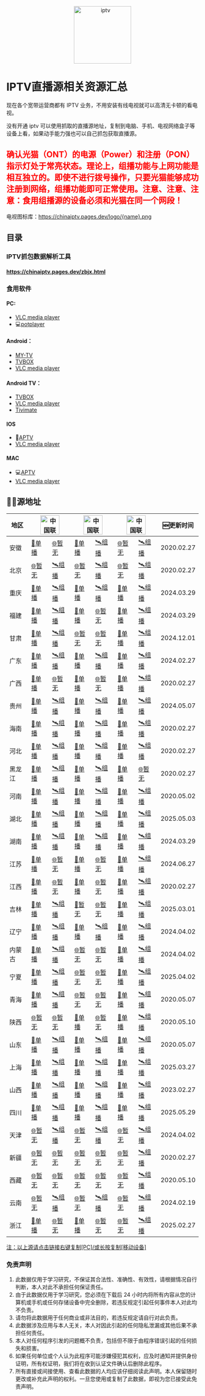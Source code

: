 <p align="center"><img src="https://github.com/xisohi/xhysOSC/blob/master/image/IPTV.jpg" alt="iptv" width="auto" height="150"></p>

# IPTV直播源相关资源汇总

现在各个宽带运营商都有 IPTV 业务，不用安装有线电视就可以高清无卡顿的看电视。

没有开通 iptv 可以使用抓取的直播源地址，复制到电脑、手机、电视网络盒子等设备上看，如果动手能力强也可以自己抓包获取直播源。

## <span style="color: red;">确认光猫（ONT）的电源（Power）和注册（PON）指示灯处于常亮状态。理论上，组播功能与上网功能是相互独立的。即使不进行拨号操作，只要光猫能够成功注册到网络，组播功能即可正常使用。注意、注意、注意：食用组播源的设备必须和光猫在同一个网段！</span>

电视图标库：https://chinaiptv.pages.dev/logo/{name}.png

## 目录

### IPTV抓包数据解析工具

####  https://chinaiptv.pages.dev/zbjx.html

### 食用软件

#### PC:
- [VLC media player](https://www.videolan.org/vlc/)
- 💻[potplayer](https://potplayer.org/)

#### Android：
- [MY-TV](https://gitee.com/lizongying/my-tv/releases)
- [TVBOX](https://github.com/o0HalfLife0o/TVBoxOSC/releases)
- [VLC media player](https://www.videolan.org/vlc/download-android.html)

#### Android TV：
- [TVBOX](https://github.com/o0HalfLife0o/TVBoxOSC/releases)
- [VLC media player](https://www.videolan.org/vlc/download-android.html)
- [Tivimate](https://tivimates.com/download-apk-tivimate-iptv-player/)

#### IOS
- 📱[APTV](https://apps.apple.com/cn/app/aptv/id1630403500)
- [VLC media player](https://www.videolan.org/vlc/download-ios.html)

#### MAC
- 💻[APTV](https://apps.apple.com/cn/app/aptv/id1630403500)
- [VLC media player](https://www.videolan.org/vlc/download-ios.html)

## 🏄‍♀️源地址

<table>
  <thead>
    <tr>
      <th>地区</th>
      <th colspan="2"><img src="https://github.com/user-attachments/assets/a7e898bb-5e64-48dd-b690-69a28eaed07d" alt="中国联通" width="50"></th>
      <th colspan="2"><img src="https://github.com/user-attachments/assets/e8039251-a2f9-4110-ae85-c4efb6016911" alt="中国联通" width="50"></th>
      <th colspan="2"><img src="https://github.com/user-attachments/assets/8341f968-3ecc-4c28-b1b9-268da0800129" alt="中国联通" width="50"></th>
      <th>🆕更新时间</th>
    </tr>
  </thead>
  <tbody>
  <tr>
        <td>安徽</td>
        <td><a href="https://chinaiptv.pages.dev/Unicast/anhui/unicom.txt">🔗单播</a></td>
        <td><a href="https://chinaiptv.pages.dev/Multicast/anhui/unicom.txt">🌐暂无</a></td>
        <td><a href="https://chinaiptv.pages.dev/Unicast/anhui/mobile.txt">🔗单播</a></td>
        <td><a href="https://chinaiptv.pages.dev/Multicast/anhui/mobile.txt">🛰️组播</a></td>
        <td><a href="https://chinaiptv.pages.dev/Unicast/anhui/telecom.txt">🌐暂无</a></td>
        <td><a href="https://chinaiptv.pages.dev/Multicast/anhui/telecom.txt">🛰️组播</a></td>
        <td>2020.02.27</td>
    </tr>
    <tr>
        <td>北京</td>
        <td><a href="https://chinaiptv.pages.dev/Multicast/beijing/unicom.txt">🌐暂无</a></td>
        <td><a href="https://chinaiptv.pages.dev/Multicast/beijing/unicom.txt">🛰️组播</a></td>
        <td><a href="https://chinaiptv.pages.dev/Unicast/beijing/mobile.txt">🌐暂无</a></td>
        <td><a href="https://chinaiptv.pages.dev/Multicast/beijing/mobile.txt">🛰️组播</a></td>
        <td><a href="https://chinaiptv.pages.dev/Unicast/beijing/telecom.txt">🌐暂无</a></td>
        <td><a href="https://chinaiptv.pages.dev/Multicast/beijing/telecom.txt">🛰️组播</a></td>
        <td>2020.02.27</td>
    </tr>
    <tr>
        <td>重庆</td>
        <td><a href="https://chinaiptv.pages.dev/Unicast/chongqing/unicom.txt">🔗单播</a></td>
        <td><a href="https://chinaiptv.pages.dev/Multicast/chongqing/unicom.txt">🛰️组播</a></td>
        <td><a href="https://chinaiptv.pages.dev/Unicast/chongqing/mobile.txt">🔗单播</a></td>
        <td><a href="https://chinaiptv.pages.dev/Multicast/chongqing/mobile.txt">🛰️组播</a></td>
        <td><a href="https://chinaiptv.pages.dev/Unicast/chongqing/telecom.txt">🔗单播</a></td>
        <td><a href="https://chinaiptv.pages.dev/Multicast/chongqing/telecom.txt">🛰️组播</a></td>
        <td>2024.03.29</td>
    </tr>
    <tr>
        <td>福建</td>
        <td><a href="https://chinaiptv.pages.dev/Unicast/fujian/unicom.txt">🔗单播</a></td>
        <td><a href="https://chinaiptv.pages.dev/Multicast/fujian/unicom.txt">🛰️组播</a></td>
        <td><a href="https://chinaiptv.pages.dev/Unicast/fujian/mobile.txt">🔗单播</a></td>
         <td><a href="https://chinaiptv.pages.dev/Multicast/fujian/mobile.txt">🌐暂无</a></td>
        <td><a href="https://chinaiptv.pages.dev/Unicast/fujian/telecom.txt">🔗单播</a></td>
        <td><a href="https://chinaiptv.pages.dev/Multicast/fujian/telecom.txt">🛰️组播</a></td>
        <td>2024.03.29</td>
    </tr>
    <tr>
        <td>甘肃</td>
        <td><a href="https://chinaiptv.pages.dev/Unicast/gansu/unicom.txt">🔗单播</a></td>
        <td><a href="https://chinaiptv.pages.dev/Multicast/gansu/unicom.txt">🛰️组播</a></td>
        <td><a href="https://chinaiptv.pages.dev/Unicast/gansu/mobile.txt">🌐暂无</a></td>
        <td><a href="https://chinaiptv.pages.dev/Multicast/gansu/mobile.txt">🌐暂无</a></td>
        <td><a href="https://chinaiptv.pages.dev/Unicast/gansu/telecom.txt">🔗单播</a></td>
        <td><a href="https://chinaiptv.pages.dev/Multicast/gansu/telecom.txt">🛰️组播</a></td>
        <td>2024.12.01</td>
    </tr>
    <tr>
        <td>广东</td>
        <td><a href="https://chinaiptv.pages.dev/Unicast/guangdong/unicom.txt">🔗单播</a></td>
        <td><a href="https://chinaiptv.pages.dev/Multicast/guangdong/unicom.txt">🛰️组播</a></td>
        <td><a href="https://chinaiptv.pages.dev/Unicast/guangdong/mobile.txt">🔗单播</a></td>
        <td><a href="https://chinaiptv.pages.dev/Multicast/guangdong/mobile.txt">🛰️组播</a></td>
        <td><a href="https://chinaiptv.pages.dev/Unicast/guangdong/telecom.txt">🔗单播</a></td>
        <td><a href="https://chinaiptv.pages.dev/Multicast/guangdong/telecom.txt">🛰️组播</a></td>
        <td>2024.02.27</td>
    </tr>
    <tr>
        <td>广西</td>
        <td><a href="https://chinaiptv.pages.dev/Unicast/guangxi/unicom.txt">🔗单播</a></td>
        <td><a href="https://chinaiptv.pages.dev/Multicast/guangxi/unicom.txt">🌐暂无</a></td>
        <td><a href="https://chinaiptv.pages.dev/Unicast/guangxi/mobile.txt">🔗单播</a></td>
        <td><a href="https://chinaiptv.pages.dev/Multicast/guangxi/mobile.txt">🌐暂无</a></td>
        <td><a href="https://chinaiptv.pages.dev/Unicast/guangxi/telecom.txt">🔗单播</a></td>
        <td><a href="https://chinaiptv.pages.dev/Multicast/guangxi/telecom.txt">🛰️组播</a></td>
        <td>2020.02.27</td>
    </tr>
    <tr>
        <td>贵州</td>
        <td><a href="https://chinaiptv.pages.dev/Unicast/guizhou/unicom.txt">🔗单播</a></td>
        <td><a href="https://chinaiptv.pages.dev/Multicast/guizhou/unicom.txt">🛰️组播</a></td>
        <td><a href="https://chinaiptv.pages.dev/Unicast/guizhou/mobile.txt">🔗单播</a></td>
        <td><a href="https://chinaiptv.pages.dev/Multicast/guizhou/mobile.txt">🛰️组播</a></td>
        <td><a href="https://chinaiptv.pages.dev/Unicast/guizhou/telecom.txt">🔗单播</a></td>
        <td><a href="https://chinaiptv.pages.dev/Multicast/guizhou/telecom.txt">🛰️组播</a></td>
        <td>2024.05.07</td>
    </tr>
    <tr>
        <td>海南</td>
        <td><a href="https://chinaiptv.pages.dev/Unicast/hainan/unicom.txt">🔗单播</a></td>
        <td><a href="https://chinaiptv.pages.dev/Multicast/hainan/unicom.txt">🛰️组播</a></td>
        <td><a href="https://chinaiptv.pages.dev/Unicast/hainan/mobile.txt">🔗单播</a></td>
        <td><a href="https://chinaiptv.pages.dev/Multicast/hainan/mobile.txt">🛰️组播</a></td>
        <td><a href="https://chinaiptv.pages.dev/Unicast/hainan/telecom.txt">🔗单播</a></td>
        <td><a href="https://chinaiptv.pages.dev/Multicast/hainan/telecom.txt">🛰️组播</a></td>
        <td>2020.02.27</td>
    </tr>
    <tr>
        <td>河北</td>
        <td><a href="https://chinaiptv.pages.dev/Unicast/hebei/unicom.txt">🔗单播</a></td>
        <td><a href="https://chinaiptv.pages.dev/Multicast/hebei/unicom.txt">🛰️组播</a></td>
        <td><a href="https://chinaiptv.pages.dev/Unicast/hebei/mobile.txt">🔗单播</a></td>
        <td><a href="https://chinaiptv.pages.dev/Multicast/hebei/mobile.txt">🛰️组播</a></td>
        <td><a href="https://chinaiptv.pages.dev/Unicast/hebei/telecom.txt">🔗单播</a></td>
        <td><a href="https://chinaiptv.pages.dev/Multicast/hebei/telecom.txt">🛰️组播</a></td>
        <td>2020.02.27</td>
    </tr>
    <tr>
        <td>黑龙江</td>
        <td><a href="https://chinaiptv.pages.dev/Unicast/heilongjiang/unicom.txt">🔗单播</a></td>
        <td><a href="https://chinaiptv.pages.dev/Multicast/heilongjiang/unicom.txt">🛰️组播</a></td>
        <td><a href="https://chinaiptv.pages.dev/Unicast/heilongjiang/mobile.txt">🔗单播</a></td>
        <td><a href="https://chinaiptv.pages.dev/Multicast/heilongjiang/mobile.txt">🛰️组播</a></td>
        <td><a href="https://chinaiptv.pages.dev/Unicast/heilongjiang/telecom.txt">🔗单播</a></td>
        <td><a href="https://chinaiptv.pages.dev/Multicast/heilongjiang/telecom.txt">🌐暂无</a></td>
        <td>2020.02.27</td>
    </tr>
    <tr>
        <td>河南</td>
        <td><a href="https://chinaiptv.pages.dev/Unicast/henan/unicom.txt">🔗单播</a></td>
        <td><a href="https://chinaiptv.pages.dev/Multicast/henan/unicom.txt">🛰️组播</a></td>
        <td><a href="https://chinaiptv.pages.dev/Unicast/henan/mobile.txt">🔗单播</a></td>
        <td><a href="https://chinaiptv.pages.dev/Multicast/henan/mobile.txt">🛰️组播</a></td>
        <td><a href="https://chinaiptv.pages.dev/Unicast/henan/telecom.txt">🔗单播</a></td>
        <td><a href="https://chinaiptv.pages.dev/Multicast/henan/telecom.txt">🛰️组播</a></td>
        <td>2020.05.02</td>
    </tr>
    <tr>
        <td>湖北</td>
        <td><a href="https://chinaiptv.pages.dev/Unicast/hubei/unicom.txt">🔗单播</a></td>
        <td><a href="https://chinaiptv.pages.dev/Multicast/hubei/unicom.txt">🛰️组播</a></td>
        <td><a href="https://chinaiptv.pages.dev/Unicast/hubei/mobile.txt">🔗单播</a></td>
        <td><a href="https://chinaiptv.pages.dev/Multicast/hubei/mobile.txt">🛰️组播</a></td>
        <td><a href="https://chinaiptv.pages.dev/Unicast/hubei/telecom.txt">🔗单播</a></td>
        <td><a href="https://chinaiptv.pages.dev/Multicast/hubei/telecom.txt">🛰️组播</a></td>
        <td>2025.05.03</td>
    </tr>
    <tr>
        <td>湖南</td>
        <td><a href="https://chinaiptv.pages.dev/Unicast/hunan/unicom.txt">🔗单播</a></td>
        <td><a href="https://chinaiptv.pages.dev/Multicast/hunan/unicom.txt">🛰️组播</a></td>
        <td><a href="https://chinaiptv.pages.dev/Unicast/hunan/mobile.txt">🔗单播</a></td>
        <td><a href="https://chinaiptv.pages.dev/Multicast/hunan/mobile.txt">🛰️组播</a></td>
        <td><a href="https://chinaiptv.pages.dev/Unicast/hunan/telecom.txt">🔗单播</a></td>
        <td><a href="https://chinaiptv.pages.dev/Multicast/hunan/telecom.txt">🛰️组播</a></td>
        <td>2024.03.29</td>
    </tr>
    <tr>
        <td>江苏</td>
        <td><a href="https://chinaiptv.pages.dev/Unicast/jiangsu/unicom.txt">🔗单播</a></td>
        <td><a href="https://chinaiptv.pages.dev/Multicast/jiangsu/unicom.txt">🌐暂无</a></td>
        <td><a href="https://chinaiptv.pages.dev/Unicast/jiangsu/mobile.txt">🔗单播</a></td>
        <td><a href="https://chinaiptv.pages.dev/Multicast/jiangsu/mobile.txt">🌐暂无</a></td>
        <td><a href="https://chinaiptv.pages.dev/Unicast/jiangsu/telecom.txt">🔗单播</a></td>
        <td><a href="https://chinaiptv.pages.dev/Multicast/jiangsu/telecom.txt">🛰️组播</a></td>
        <td>2024.06.27</td>
    </tr>
    <tr>
        <td>江西</td>
        <td><a href="https://chinaiptv.pages.dev/Unicast/jiangxi/unicom.txt">🔗单播</a></td>
        <td><a href="https://chinaiptv.pages.dev/Multicast/jiangxi/unicom.txt">🌐暂无</a></td>
        <td><a href="https://chinaiptv.pages.dev/Unicast/jiangxi/mobile.txt">🔗单播</a></td>
        <td><a href="https://chinaiptv.pages.dev/Multicast/jiangxi/mobile.txt">🌐暂无</a></td>
        <td><a href="https://chinaiptv.pages.dev/Unicast/jiangxi/telecom.txt">🔗单播</a></td>
        <td><a href="https://chinaiptv.pages.dev/Multicast/jiangxi/telecom.txt">🛰️组播</a></td>
        <td>2020.02.27</td>
    </tr>
    <tr>
        <td>吉林</td>
        <td><a href="https://chinaiptv.pages.dev/Unicast/jilin/unicom.txt">🔗单播</a></td>
        <td><a href="https://chinaiptv.pages.dev/Multicast/jilin/unicom.txt">🛰️组播</a></td>
        <td><a href="https://chinaiptv.pages.dev/Unicast/jilin/mobile.txt">🔗暂无</a></td>
        <td><a href="https://chinaiptv.pages.dev/Multicast/jilin/mobile.txt">🌐暂无</a></td>
        <td><a href="https://chinaiptv.pages.dev/Unicast/jilin/telecom.txt">🔗单播</a></td>
        <td><a href="https://chinaiptv.pages.dev/Multicast/jilin/telecom.txt">🛰️组播</a></td>
        <td>2025.03.01</td>
    </tr>
    <tr>
        <td>辽宁</td>
        <td><a href="https://chinaiptv.pages.dev/Unicast/liaoning/unicom.txt">🔗单播</a></td>
        <td><a href="https://chinaiptv.pages.dev/Multicast/liaoning/unicom.txt">🛰️组播</a></td>
        <td><a href="https://chinaiptv.pages.dev/Unicast/liaoning/mobile.txt">🔗单播</a></td>
        <td><a href="https://chinaiptv.pages.dev/Multicast/liaoning/mobile.txt">🛰️组播</a></td>
        <td><a href="https://chinaiptv.pages.dev/Unicast/liaoning/telecom.txt">🔗单播</a></td>
        <td><a href="https://chinaiptv.pages.dev/Multicast/liaoning/telecom.txt">🛰️组播</a></td>
        <td>2024.04.02</td>
    </tr>
    <tr>
        <td>内蒙古</td>
        <td><a href="https://chinaiptv.pages.dev/Unicast/neimenggu/unicom.txt">🔗单播</a></td>
        <td><a href="https://chinaiptv.pages.dev/Multicast/neimenggu/unicom.txt">🛰️组播</a></td>
        <td><a href="https://chinaiptv.pages.dev/Unicast/neimenggu/mobile.txt">🌐暂无</a></td>
        <td><a href="https://chinaiptv.pages.dev/Multicast/neimenggu/mobile.txt">🌐暂无</a></td>
        <td><a href="https://chinaiptv.pages.dev/Unicast/neimenggu/telecom.txt">🔗单播</a></td>
        <td><a href="https://chinaiptv.pages.dev/Multicast/neimenggu/telecom.txt">🛰️组播</a></td>
        <td>2024.04.02</td>
    </tr>
    <tr>
        <td>宁夏</td>
        <td><a href="https://chinaiptv.pages.dev/Unicast/ningxia/unicom.txt">🔗单播</a></td>
        <td><a href="https://chinaiptv.pages.dev/Multicast/ningxia/unicom.txt">🛰️组播</a></td>
        <td><a href="https://chinaiptv.pages.dev/Unicast/ningxia/mobile.txt">🌐暂无</a></td>
        <td><a href="https://chinaiptv.pages.dev/Multicast/ningxia/mobile.txt">🌐暂无</a></td>
        <td><a href="https://chinaiptv.pages.dev/Unicast/ningxia/telecom.txt">🔗单播</a></td>
        <td><a href="https://chinaiptv.pages.dev/Multicast/ningxia/telecom.txt">🛰️组播</a></td>
        <td>2025.04.02</td>
    </tr>
    <tr>
        <td>青海</td>
        <td><a href="https://chinaiptv.pages.dev/Unicast/qinghai/unicom.txt">🔗单播</a></td>
        <td><a href="https://chinaiptv.pages.dev/Multicast/qinghai/unicom.txt">🛰️组播</a></td>
        <td><a href="https://chinaiptv.pages.dev/Unicast/qinghai/mobile.txt">🌐暂无</a></td>
        <td><a href="https://chinaiptv.pages.dev/Multicast/qinghai/mobile.txt">🌐暂无</a></td>
        <td><a href="https://chinaiptv.pages.dev/Unicast/qinghai/telecom.txt">🔗单播</a></td>
        <td><a href="https://chinaiptv.pages.dev/Multicast/qinghai/telecom.txt">🛰️组播</a></td>
        <td>2020.05.07</td>
    </tr>
    <tr>
        <td>陕西</td>
        <td><a href="https://chinaiptv.pages.dev/Unicast/shan3xi/unicom.txt">🌐暂无</a></td>
        <td><a href="https://chinaiptv.pages.dev/Multicast/shan3xi/unicom.txt">🌐暂无</a></td>
        <td><a href="https://chinaiptv.pages.dev/Unicast/shan3xi/mobile.txt">🔗单播</a></td>
        <td><a href="https://chinaiptv.pages.dev/Multicast/shan3xi/mobile.txt">🌐暂无</a></td>
        <td><a href="https://chinaiptv.pages.dev/Unicast/shan3xi/telecom.txt">🔗单播</a></td>
        <td><a href="https://chinaiptv.pages.dev/Multicast/shan3xi/telecom.txt">🛰️组播</a></td>
        <td>2020.05.10</td>
    </tr>
    <tr>
        <td>山东</td>
        <td><a href="https://chinaiptv.pages.dev/Unicast/shandong/unicom.txt">🔗单播</a></td>
        <td><a href="https://chinaiptv.pages.dev/Multicast/shandong/unicom.txt">🛰️组播</a></td>
        <td><a href="https://chinaiptv.pages.dev/Unicast/shandong/mobile.txt">🔗单播</a></td>
        <td><a href="https://chinaiptv.pages.dev/Multicast/shandong/mobile.txt">🛰️组播</a></td>
        <td><a href="https://chinaiptv.pages.dev/Unicast/shandong/telecom.txt">🔗单播</a></td>
        <td><a href="https://chinaiptv.pages.dev/Multicast/shandong/telecom.txt">🛰️组播</a></td>
        <td>2020.05.07</td>
    </tr>
    <tr>
        <td>上海</td>
        <td><a href="https://chinaiptv.pages.dev/Unicast/shanghai/unicom.txt">🔗单播</a></td>
        <td><a href="https://chinaiptv.pages.dev/Multicast/shanghai/unicom.txt">🛰️组播</a></td>
        <td><a href="https://chinaiptv.pages.dev/Unicast/shanghai/mobile.txt">🔗单播</a></td>
        <td><a href="https://chinaiptv.pages.dev/Multicast/shanghai/mobile.txt">🛰️组播</a></td>
        <td><a href="https://chinaiptv.pages.dev/Unicast/shanghai/telecom.txt">🔗单播</a></td>
        <td><a href="https://chinaiptv.pages.dev/Multicast/shanghai/telecom.txt">🛰️组播</a></td>
        <td>2025.03.27</td>
    </tr>
    <tr>
        <td>山西</td>
        <td><a href="https://chinaiptv.pages.dev/Unicast/shanxi/unicom.txt">🔗单播</a></td>
        <td><a href="https://chinaiptv.pages.dev/Multicast/shanxi/unicom.txt">🛰️组播</a></td>
        <td><a href="https://chinaiptv.pages.dev/Unicast/shanxi/mobile.txt">🔗单播</a></td>
        <td><a href="https://chinaiptv.pages.dev/Multicast/shanxi/mobile.txt">🛰️组播</a></td>
        <td><a href="https://chinaiptv.pages.dev/Unicast/shanxi/telecom.txt">🔗单播</a></td>
        <td><a href="https://chinaiptv.pages.dev/Multicast/shanxi/telecom.txt">🛰️组播</a></td>
        <td>2023.02.27</td>
    </tr>
    <tr>
        <td>四川</td>
        <td><a href="https://chinaiptv.pages.dev/Unicast/sichuan/unicom.txt">🔗单播</a></td>
        <td><a href="https://chinaiptv.pages.dev/Multicast/sichuan/unicom.txt">🛰️组播</a></td>
        <td><a href="https://chinaiptv.pages.dev/Unicast/sichuan/mobile.txt">🔗单播</a></td>
        <td><a href="https://chinaiptv.pages.dev/Multicast/sichuan/mobile.txt">🛰️组播</a></td>
        <td><a href="https://chinaiptv.pages.dev/Unicast/sichuan/telecom.txt">🔗单播</a></td>
        <td><a href="https://chinaiptv.pages.dev/Multicast/sichuan/telecom.txt">🛰️组播</a></td>
        <td>2025.05.29</td>
    </tr>
    <tr>
        <td>天津</td>
        <td><a href="https://chinaiptv.pages.dev/Unicast/tianjin/unicom.txt">🌐暂无</a></td>
        <td><a href="https://chinaiptv.pages.dev/Multicast/tianjin/unicom.txt">🛰️组播</a></td>
        <td><a href="https://chinaiptv.pages.dev/Unicast/tianjin/mobile.txt">🌐暂无</a></td>
        <td><a href="https://chinaiptv.pages.dev/Multicast/tianjin/mobile.txt">🛰️组播</a></td>
        <td><a href="https://chinaiptv.pages.dev/Unicast/tianjin/telecom.txt">🌐暂无</a></td>
        <td><a href="https://chinaiptv.pages.dev/Multicast/tianjin/telecom.txt">🛰️组播</a></td>
        <td>2024.04.02</td>
    </tr>
    <tr>
        <td>新疆</td>
        <td><a href="https://chinaiptv.pages.dev/Unicast/xinjiang/unicom.txt">🌐暂无</a></td>
        <td><a href="https://chinaiptv.pages.dev/Multicast/xinjiang/unicom.txt">🌐暂无</a></td>
        <td><a href="https://chinaiptv.pages.dev/Unicast/xinjiang/mobile.txt">🌐暂无</a></td>
        <td><a href="https://chinaiptv.pages.dev/Multicast/xinjiang/mobile.txt">🌐暂无</a></td>
        <td><a href="https://chinaiptv.pages.dev/Unicast/xinjiang/telecom.txt">🌐暂无</a></td>
        <td><a href="https://chinaiptv.pages.dev/Multicast/xinjiang/telecom.txt">🛰️组播</a></td>
        <td>2020.02.27</td>
    </tr>
    <tr>
        <td>西藏</td>
        <td><a href="https://chinaiptv.pages.dev/Unicast/xizang/unicom.txt">🌐暂无</a></td>
        <td><a href="https://chinaiptv.pages.dev/Multicast/xizang/unicom.txt">🌐暂无</a></td>
        <td><a href="https://chinaiptv.pages.dev/Unicast/xizang/mobile.txt">🌐暂无</a></td>
        <td><a href="https://chinaiptv.pages.dev/Multicast/xizang/mobile.txt">🌐暂无</a></td>
        <td><a href="https://chinaiptv.pages.dev/Unicast/xizang/telecom.txt">🌐暂无</a></td>
        <td><a href="https://chinaiptv.pages.dev/Multicast/xizang/telecom.txt">🛰️组播</a></td>
        <td>2020.05.10</td>
    </tr>
    <tr>
        <td>云南</td>
        <td><a href="https://chinaiptv.pages.dev/Unicast/yunnan/unicom.txt">🌐暂无</a></td>
        <td><a href="https://chinaiptv.pages.dev/Multicast/yunnan/unicom.txt">🛰️组播</a></td>
        <td><a href="https://chinaiptv.pages.dev/Unicast/yunnan/mobile.txt">🌐暂无</a></td>
        <td><a href="https://chinaiptv.pages.dev/Multicast/yunnan/mobile.txt">🛰️组播</a></td>
        <td><a href="https://chinaiptv.pages.dev/Unicast/yunnan/telecom.txt">🌐暂无</a></td>
        <td><a href="https://chinaiptv.pages.dev/Multicast/yunnan/telecom.txt">🛰️组播</a></td>
        <td>2024.02.19</td>
    </tr>
    <tr>
        <td>浙江</td>
        <td><a href="https://chinaiptv.pages.dev/Unicast/zhejiang/unicom.txt">🔗单播</a></td>
        <td><a href="https://chinaiptv.pages.dev/Multicast/zhejiang/unicom.txt">🌐暂无</a></td>
        <td><a href="https://chinaiptv.pages.dev/Unicast/zhejiang/mobile.txt">🔗单播</a></td>
        <td><a href="https://chinaiptv.pages.dev/Multicast/zhejiang/mobile.txt">🌐暂无</a></td>
        <td><a href="https://chinaiptv.pages.dev/Unicast/zhejiang/telecom.txt">🌐暂无</a></td>
        <td><a href="https://chinaiptv.pages.dev/Multicast/zhejiang/telecom.txt">🛰️组播</a></td>
        <td>2025.02.27</td>
    </tr>
    </tbody>
</table>

<u>注：以上源请点击链接右键复制[PC]/或长按复制[移动设备]</u>

### 免责声明
1. 此数据仅用于学习研究，不保证其合法性、准确性、有效性，请根据情况自行判断，本人对此不承担任何保证责任。
2. 由于此数据仅用于学习研究，您必须在下载后 24 小时内将所有内容从您的计算机或手机或任何存储设备中完全删除，若违反规定引起任何事件本人对此均不负责。
3. 请勿将此数据用于任何商业或非法目的，若违反规定请自行对此负责。
4. 此数据涉及应用与本人无关，本人对因此引起的任何隐私泄漏或其他后果不承担任何责任。
5. 本人对任何程序引发的问题概不负责，包括但不限于由程序错误引起的任何损失和损害。
6. 如果任何单位或个人认为此程序可能涉嫌侵犯其权利，应及时通知并提供身份证明，所有权证明，我们将在收到认证文件确认后删除此程序。
7. 所有直接或间接使用、查看此数据的人均应该仔细阅读此声明。本人保留随时更改或补充此声明的权利。一旦您使用或复制了此数据，即视为您已接受此免责声明。


